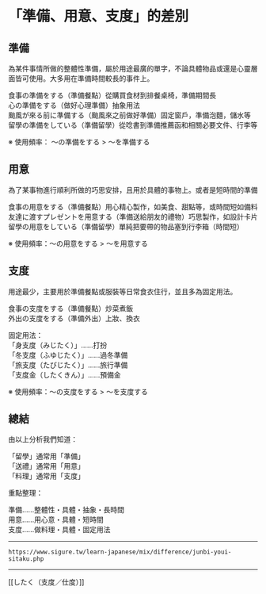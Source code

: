 # 「準備、用意、支度」的差別

## 準備

為某件事情所做的整體性準備，屬於用途最廣的單字，不論具體物品或還是心靈層面皆可使用。大多用在準備時間較長的事件上。

食事の準備をする（準備餐點）從購買食材到排餐桌椅，準備期間長  
心の準備をする（做好心理準備）抽象用法  
颱風が來る前に準備する（颱風來之前做好準備）固定窗戶，準備泡麵，儲水等  
留學の準備をしている（準備留學）從唸書到準備推薦函和相關必要文件、行李等

※ 使用頻率： ～の準備をする > ～を準備する

## 用意

為了某事物進行順利所做的巧思安排，且用於具體的事物上。或者是短時間的準備

食事の用意をする（準備餐點）用心精心製作，如美食、甜點等，或時間短如備料  
友達に渡すプレゼントを用意する（準備送給朋友的禮物）巧思製作，如設計卡片  
留學の用意をしている（準備留學）單純把要帶的物品塞到行李箱（時間短）

※ 使用頻率：～の用意をする >  ～を用意する 

## 支度

用途最少，主要用於準備餐點或服裝等日常食衣住行，並且多為固定用法。

食事の支度をする（準備餐點）炒菜煮飯  
外出の支度をする（準備外出）上妝、換衣

固定用法：  
「身支度（みじたく）」......打扮  
「冬支度（ふゆじたく）」......過冬準備  
「旅支度（たびじたく）」......旅行準備  
「支度金（したくきん）」......預備金

※ 使用頻率：～の支度をする > ～を支度する

## 總結

由以上分析我們知道：

「留學」通常用「準備」  
「送禮」通常用「用意」  
「料理」通常用「支度」

重點整理：

準備......整體性・具體・抽象・長時間  
用意......用心意・具體・短時間  
支度......做料理・具體・固定用法

---
`https://www.sigure.tw/learn-japanese/mix/difference/junbi-youi-sitaku.php`

---
[[したく（支度／仕度）]]
